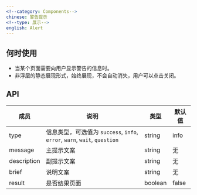 ```yaml
---
<!--category: Components-->
chinese: 警告提示
<!--type: 展示-->
english: Alert
---
```


## 何时使用

- 当某个页面需要向用户显示警告的信息时。
- 非浮层的静态展现形式，始终展现，不会自动消失，用户可以点击关闭。

## API

| 成员        | 说明           | 类型      | 默认值       |
|------------|----------------|--------------------|--------------|
| type       | 信息类型，可选值为 `success`, `info`, `error`, `warn`, `wait`, `question`|   string   |   info  |
| message   | 主提示文案      | string |    无  |
| description   | 副提示文案      | string |    无  |
| brief   | 说明文案     | string |    无  |
| result	   | 是否结果页面 | boolean	 | false |
